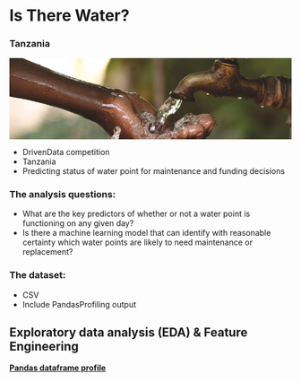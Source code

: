 # Is There Water?
### Tanzania
<div>
<P ALIGN=CENTER><img src="images/watertap.jpg" style="display: block; margin-left: auto; margin-right: auto;"  width="900"/></P></div>

* DrivenData competition
* Tanzania
* Predicting status of water point for maintenance and funding decisions


### The analysis questions:
* What are the key predictors of whether or not a water point is functioning on any given day?
* Is there a machine learning model that can identify with reasonable certainty which water points are likely to need maintenance or replacement?

### The dataset:
* CSV
* Include PandasProfiling output


## **Exploratory data analysis (EDA) & Feature Engineering**

[**Pandas dataframe profile**](http://htmlpreview.github.io/?https://github.com/mstyslinger/is_there_water_tz/blob/master/images/pfr_cleaned.html) 

